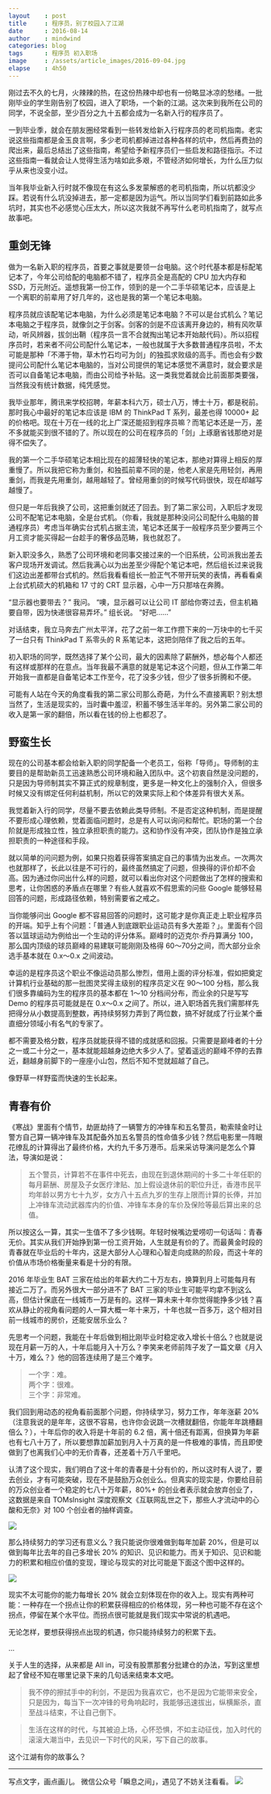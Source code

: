 ```yaml
---
layout    : post
title     : 程序员，别了校园入了江湖
date      : 2016-08-14
author    : mindwind
categories: blog
tags      : 程序员 初入职场
image     : /assets/article_images/2016-09-04.jpg
elapse    : 4h50
---
```



刚过去不久的七月，火辣辣的热，在这份热辣中却也有一份略显冰凉的愁绪。一批刚毕业的学生刚告别了校园，进入了职场，一个新的江湖。这次来到我所在公司的同学，不说全部，至少百分之九十五都会成为一名新入行的程序员了。

一到毕业季，就会在朋友圈经常看到一些转发给新入行程序员的老司机指南。老实说这些指南都是金玉良言啊，多少老司机都掉进过各种各样的坑中，然后再费劲的爬出来，最后总结出了这些指南，希望给予新程序员们一些启发和路径指示。不过这些指南一看就会让人觉得生活为啥如此多艰，不管经济如何增长，为什么压力似乎从来也没变小过。

当年我毕业新入行时就不像现在有这么多发蒙解惑的老司机指南，所以坑都没少踩。若说有什么坑没掉进去，那一定都是因为运气。所以当同学们看到前路如此多坑时，其实也不必感觉心压太大，所以这次我就不再写什么老司机指南了，就写点故事吧。


## 重剑无锋
做为一名新入职的程序员，首要之事就是要领一台电脑。这个时代基本都是标配笔记本了，今年公司给配的电脑都不错了，程序员全是高配的 CPU 加大内存和 SSD，万元附近。遥想我第一份工作，领到的是一个二手华硕笔记本，应该是上一个离职的前辈用了好几年的，这也是我的第一个笔记本电脑。

程序员就应该配笔记本电脑，为什么必须是笔记本电脑？不可以是台式机么？笔记本电脑之于程序员，就像剑之于剑客。剑客的剑是不应该离开身边的，稍有风吹草动，听风辨器，拔剑出鞘（程序员一言不合就掏出笔记本开始敲代码）。所以招程序员时，若来者不问公司配什么笔记本，一般也就属于大多数普通程序员啦，不太可能是那种「不滞于物，草木竹石均可为剑」的独孤求败级的高手。而也会有少数提问公司配什么笔记本电脑的，当对公司提供的笔记本感觉不满意时，就会要求是否可以自备笔记本电脑，而由公司给予补贴。这一类我觉着就会比前面那类要强，当然我没有统计数据，纯凭感觉。

我毕业那年，腾讯来学校招聘，年薪本科六万，硕士八万，博士十万，都是税前。那时我心中最好的笔记本应该是 IBM 的 ThinkPad T 系列，最差也得 10000+ 起的价格吧。现在十万在一线的北上广深还能招到程序员嘛？而笔记本还是一万，差不多就能买到很不错的了。所以现在的公司在程序员的「剑」上琢磨省钱那绝对是得不偿失了。

我的第一个二手华硕笔记本相比现在的超薄轻快的笔记本，那绝对算得上相反的厚重慢了。所以我把它称为重剑，和独孤前辈不同的是，他老人家是先用轻剑，再用重剑，而我是先用重剑，越用越轻了。曾经用重剑的时候写代码很快，现在却越写越慢了。

但只是一年后我换了公司，这把重剑就还了回去。到了第二家公司，入职后才发现公司不配笔记本电脑，全是台式机。（你看，我就是那种没问公司配什么电脑的普通程序员）考虑当年确实台式机占据主流，笔记本还属于一般程序员至少要两三个月工资才能买得起一台趁手的奢侈品范畴，我也就忍了。

新入职没多久，熟悉了公司环境和老同事交接过来的一个旧系统，公司派我出差去客户现场开发调试。然后我满心以为出差至少得配个笔记本吧，然后组长过来说我们这边出差都带台式机的。然后我看看组长一脸正气不带开玩笑的表情，再看看桌上台式机硕大的机箱和 17 寸的 CRT 显示器，心中一万只那啥在奔腾。

“显示器也要带去？” 我问。
“噢，显示器可以让公司 IT 部给你寄过去，但主机箱要自带，因为快递很容易弄坏。” 组长说。
“好吧......”

对话结束，我立马奔去广州太平洋，花了之前一年工作攒下来的一万块中的七千买了一台只有 ThinkPad T 系零头的 R 系笔记本，这把剑陪伴了我之后的五年。

初入职场的同学，既然选择了某个公司，最大的因素除了薪酬外，想必每个人都还有这样或那样的在意点。当年我最不满意的就是笔记本这个问题，但从工作第二年开始我一直都是自备笔记本工作至今，花了没多少钱，但少了很多折腾和不便。

可能有人站在今天的角度看我的第二家公司那么奇葩，为什么不直接离职？别太想当然了，生活是现实的，当时囊中羞涩，积蓄不够生活半年的。另外第二家公司的收入是第一家的翻倍，所以看在钱的份上也都忍了。


## 野蛮生长
现在的公司基本都会给新入职的同学配备一个老员工，俗称「导师」。导师制的主要目的是帮助新员工迅速熟悉公司环境和融入团队中。这个初衷自然是没问题的，只是因为导师制其实不算正式的规章制度，更多是一种文化上的强制介入，但很多时候又没有绑定任何利益机制，所以它的效果实际上和个体差异有很大关系。

我觉着新入行的同学，尽量不要去依赖此类导师制。不是否定这种机制，而是提醒不要形成心理依赖，觉着面临问题时，总是有人可以询问和帮忙。职场的第一个台阶就是形成独立性，独立承担职责的能力。这和协作没有冲突，团队协作是独立承担职责的一种途径和手段。

就以简单的问问题为例，如果只抱着获得答案搞定自己的事情为出发点。一次两次也就那样了，长此以往是不可行的，最终虽然搞定了问题，但换得的评价却不会高。因为通过你问出什么样的问题，就可以看出你对这个问题做出了怎样的搜索和思考，让你困惑的矛盾点在哪里？有些人就喜欢不假思索的问些 Google 能够轻易回答的问题，形成路径依赖，特别需要省之戒之。

当你能够问出 Google 都不容易回答的问题时，这可能才是你真正走上职业程序员的开端。知乎上有个问题：「普通人到底跟职业运动员有多大差距？」。里面有个回答以篮球运动为例给出一个生动的评分体系。巅峰时的迈克尔·乔丹算满分 100，那么国内顶级的球员巅峰的易建联可能刚刚及格得 60～70分之间，而大部分业余选手基本就在 0.x～0.x 之间波动。

幸运的是程序员这个职业不像运动员那么惨烈，借用上面的评分标准，假如把奠定计算机行业基础的那一批图灵奖得主级别的程序员定义在 90～100 分档，那么我们很多靠编码为生的程序员的基本都在 1～10 分档间分布，而业余的只是写写 Demo 的程序员可能就是在 0.x～0.x 之间了。所以，进入职场首先我们需那样先把得分从小数提高到整数，再持续努努力弄到了两位数，搞不好就成了行业某个垂直细分领域小有名气的专家了。

都不需要及格分数，程序员就能获得不错的成就感和回报。只需要是巅峰者的十分之一或二十分之一，基本就能超越身边绝大多少人了。望着遥远的巅峰不停的去靠近，翻越身前脚下的一座座小山包，然后不知不觉就超越了自己。

像野草一样野蛮而快速的生长起来。


## 青春有价
《寒战》里面有个情节，劫匪劫持了一辆警方的冲锋车和五名警员，勒索赎金时让警方自己算一辆冲锋车及其配备外加五名警员的性命值多少钱？然后电影里一阵眼花缭乱的计算得出了最终价格，大约九千多万港币。后来采访导演问是怎么个算法，导演如是说：

  > 五个警员，计算若不在事件中死去，由现在到退休期间的十多二十年任职的每月薪酬、房屋及子女医疗津贴、加上假设退休前的职位升迁，香港市民平均年龄以男方七十九岁，女方八十五点九岁的生存上限而计算的长俸，并加上冲锋车流动武器库内的价值、冲锋车本身的车价及保险等最后算出来的总值。

所以按这么一算，其实一生值不了多少钱啊。年轻时候嘴边爱唠叨一句话叫：青春无价。其实从我们开始挣到第一份工资开始，人生就是有价的了。而最黄金时段的青春就在毕业后的十年内，这是大部分人心理和心智走向成熟的阶段，而这十年的价值从市场价格衡量来看是十分的有限。

2016 年毕业生 BAT 三家在给出的年薪大约二十万左右，换算到月上可能每月有接近二万了。而另外很大一部分进不了 BAT 三家的毕业生可能平均拿不到这么高，但估计保底在一线城市一万是有的。这样一算未来十年你觉得能挣多少钱？喜欢从静止的视角看问题的人一算大概一年十来万，十年也就一百多万，这个相对目前一线城市的房价，还能安居乐业么？

先思考一个问题，我能在十年后做到相比刚毕业时稳定收入增长十倍么？也就是说现在月薪一万的人，十年后能月入十万么？李笑来老师前阵子发了一篇文章《月入十万，难么？》他的回答连续用了是三个难字。

  > 一个字：难。  
  > 两个字：很难。  
  > 三个字：非常难。  

我们回到用动态的视角看前面那个问题，你持续学习，努力工作，年年涨薪 20%（注意我说的是年年，这很不容易，也许你会说跳一次槽就翻倍，你能年年跳槽翻倍么？），十年后你的收入将是十年前的 6.2 倍，离十倍还有距离，但换算为年薪也有七八十万了，所以要想靠加薪加到月入十万真的是一件极难的事情，而且即使做到了也离我们心中的无价青春，还差着十万八千里吧。

认清了这个现实，我们明白了这十年的青春是十分有价的，所以这时有人说了，要去创业，才有可能突破，现在不是鼓励万众创业么。但真实的现实是，你要给目前的万众创业者一个稳定的七八十万年薪，80%+ 的创业者表示就会放弃创业了，这数据是来自 TOMsInsight 深度观察文《互联网乱世之下，那些人才流动中的心酸和无奈》对 100 个创业者的抽样调查。

![](/assets/article_images/2016-09-04-1.png)

那么持续努力的学习还有意义么？我只能说你很难做到每年加薪 20%，但是可以做到每年比去年的自己多增长 20% 的知识、见识和能力。而关于知识、见识和能力的积累和相应价值的变现，理论与现实的对比可能是下面这个图中这样的。

![](/assets/article_images/2016-09-04-2.png)

现实不太可能你的能力每增长 20% 就会立刻体现在你的收入上。现实有两种可能：一种存在一个拐点让你的积累获得相应的价格体现，另一种也可能不存在这个拐点，停留在某个水平位。而拐点很可能就是我们现实中常说的机遇吧。

无论怎样，要想获得拐点出现的机遇，你只能持续努力的积累下去。

...

关于人生的选择，从来都是 All in，可没有股票那套分批建仓的办法，写到这里想起了曾经不知在哪里记录下来的几句话来结束本文吧。

  > 我不停的擦拭手中的利剑，不是因为我喜欢它，也不是因为它能带来安全，只是因为，每当下一次冲锋的号角响起时，我能够迅速拔出，纵横厮杀，直至战斗结束，不让自己倒下。

  >生活在这样的时代，与其被迫上场，心怀恐惧，不如主动征伐，加入时代的滚滚大潮当中，去见识一下时代的风采，写下自己的故事。

这个江湖有你的故事么？


---
写点文字，画点画儿。
微信公众号「瞬息之间」，遇见了不妨关注看看。
![](/assets/images/qrcode_wechat_avatar.jpg)
